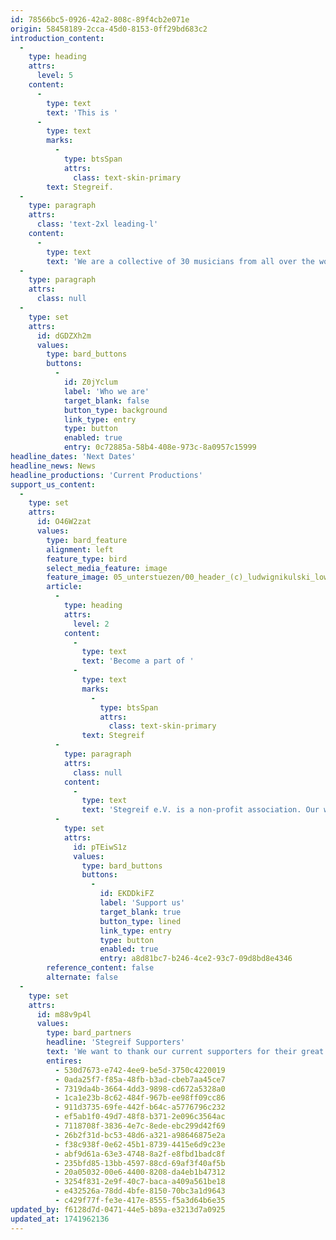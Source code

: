 ```yaml
---
id: 78566bc5-0926-42a2-808c-89f4cb2e071e
origin: 58458189-2cca-45d0-8153-0ff29bd683c2
introduction_content:
  -
    type: heading
    attrs:
      level: 5
    content:
      -
        type: text
        text: 'This is '
      -
        type: text
        marks:
          -
            type: btsSpan
            attrs:
              class: text-skin-primary
        text: Stegreif.
  -
    type: paragraph
    attrs:
      class: 'text-2xl leading-l'
    content:
      -
        type: text
        text: 'We are a collective of 30 musicians from all over the world. Our passion is to combine the cherished heritage of classical music with the limitless possibility of improvisation. Our concerts are performed without a conductor, without sheet music or chairs, allowing us more freedom for movement and interaction.'
  -
    type: paragraph
    attrs:
      class: null
  -
    type: set
    attrs:
      id: dGDZXh2m
      values:
        type: bard_buttons
        buttons:
          -
            id: Z0jYclum
            label: 'Who we are'
            target_blank: false
            button_type: background
            link_type: entry
            type: button
            enabled: true
            entry: 0c72885a-58b4-408e-973c-8a0957c15999
headline_dates: 'Next Dates'
headline_news: News
headline_productions: 'Current Productions'
support_us_content:
  -
    type: set
    attrs:
      id: O46W2zat
      values:
        type: bard_feature
        alignment: left
        feature_type: bird
        select_media_feature: image
        feature_image: 05_unterstuezen/00_header_(c)_ludwignikulski_lowres.jpg
        article:
          -
            type: heading
            attrs:
              level: 2
            content:
              -
                type: text
                text: 'Become a part of '
              -
                type: text
                marks:
                  -
                    type: btsSpan
                    attrs:
                      class: text-skin-primary
                text: Stegreif
          -
            type: paragraph
            attrs:
              class: null
            content:
              -
                type: text
                text: 'Stegreif e.V. is a non-profit association. Our work depends not only on its members, but also on our numerous external supporters. Through project funding, donations and the faithful members of our Stegreif Family, we have been able to set a lot of things in motion over the past few years - for this we would like to say: Thank you from the bottom of our hearts!'
          -
            type: set
            attrs:
              id: pTEiwS1z
              values:
                type: bard_buttons
                buttons:
                  -
                    id: EKDDkiFZ
                    label: 'Support us'
                    target_blank: true
                    button_type: lined
                    link_type: entry
                    type: button
                    enabled: true
                    entry: a8d81bc7-b246-4ce2-93c7-09d8bd8e4346
        reference_content: false
        alternate: false
  -
    type: set
    attrs:
      id: m88v9p4l
      values:
        type: bard_partners
        headline: 'Stegreif Supporters'
        text: 'We want to thank our current supporters for their great contribution'
        entires:
          - 530d7673-e742-4ee9-be5d-3750c4220019
          - 0ada25f7-f85a-48fb-b3ad-cbeb7aa45ce7
          - 7319da4b-3664-4dd3-9898-cd672a5328a0
          - 1ca1e23b-8c62-484f-967b-ee98ff09cc86
          - 911d3735-69fe-442f-b64c-a5776796c232
          - ef5ab1f0-49d7-48f8-b371-2e096c3564ac
          - 7118708f-3836-4e7c-8ede-ebc299d42f69
          - 26b2f31d-bc53-48d6-a321-a98646875e2a
          - f38c938f-0e62-45b1-8739-4415e6d9c23e
          - abf9d61a-63e3-4748-8a2f-e8fbd1badc8f
          - 235bfd85-13bb-4597-88cd-69af3f40af5b
          - 20a05032-00e6-4400-8208-da4eb1b47312
          - 3254f831-2e9f-40c7-baca-a409a561be18
          - e432526a-78dd-4bfe-8150-70bc3a1d9643
          - c429f77f-fe3e-417e-8555-f5a3d64b6e35
updated_by: f6128d7d-0471-44e5-b89a-e3213d7a0925
updated_at: 1741962136
---
```

